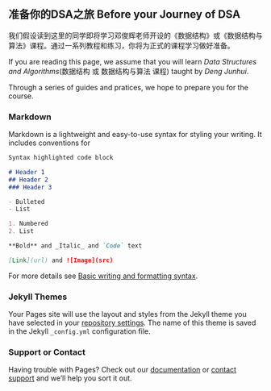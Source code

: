 ## 准备你的DSA之旅 Before your Journey of DSA

我们假设读到这里的同学即将学习邓俊辉老师开设的《数据结构》或《数据结构与算法》课程。通过一系列教程和练习，你将为正式的课程学习做好准备。

If you are reading this page, we assume that you will learn _Data Structures and Algorithms_(数据结构 或 数据结构与算法 课程) taught by _Deng Junhui_. 

Through a series of guides and pratices, we hope to prepare you for the course. 


### Markdown

Markdown is a lightweight and easy-to-use syntax for styling your writing. It includes conventions for

```markdown
Syntax highlighted code block

# Header 1
## Header 2
### Header 3

- Bulleted
- List

1. Numbered
2. List

**Bold** and _Italic_ and `Code` text

[Link](url) and ![Image](src)
```

For more details see [Basic writing and formatting syntax](https://docs.github.com/en/github/writing-on-github/getting-started-with-writing-and-formatting-on-github/basic-writing-and-formatting-syntax).

### Jekyll Themes

Your Pages site will use the layout and styles from the Jekyll theme you have selected in your [repository settings](https://github.com/Tsinghua-DSA/JumpIntoDSA/settings/pages). The name of this theme is saved in the Jekyll `_config.yml` configuration file.

### Support or Contact

Having trouble with Pages? Check out our [documentation](https://docs.github.com/categories/github-pages-basics/) or [contact support](https://support.github.com/contact) and we’ll help you sort it out.
